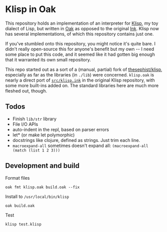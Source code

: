 # Klisp in Oak

This repository holds an implementation of an interpreter for [Klisp](https://github.com/thesephist/klisp), my toy dialect of Lisp, but written in [Oak]() as opposed to the original [Ink](). Klisp now has several implementations, of which this repository contains just one.

If you've stumbled onto this repository, you might notice it's quite bare. I didn't really open-source this for anyone's benefit but my own -- I need some place to put this code, and it seemed like it had gotten big enough that it warranted its own small repository.

This repo started out as a sort of a (manual, partial) fork of [thesephist/klisp](https://github.com/thesephist/klisp), especially as far as the libraries (in `./lib`) were concerned. `klisp.oak` is nearly a direct port of [`src/klisp.ink`](https://github.com/thesephist/klisp/blob/main/src/klisp.ink) in the original Klisp repository, with some more built-ins added on. The standard libraries here are much more fleshed out, though.

## Todos

- Finish `lib/str` library
- File I/O APIs
- auto-indent in the repl, based on parser errors
- let\* (or make let polymorphic)
- docstrings like clojure, defined as strings. Just trim each line.
- `macroexpand-all` sometimes doesn't expand all: `(macroexpand-all (match (list 1 2 3)))`

## Development and build

Format files

```
oak fmt klisp.oak build.oak --fix
```

Install to `/usr/local/bin/klisp`

```
oak build.oak
```

Test

```
klisp test.klisp
```
